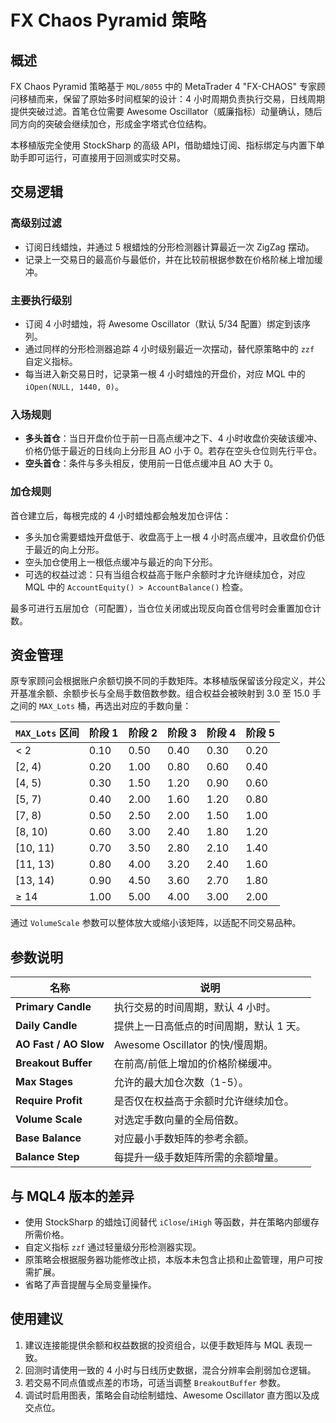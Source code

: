# FX Chaos Pyramid 策略

## 概述

FX Chaos Pyramid 策略基于 `MQL/8055` 中的 MetaTrader 4 "FX-CHAOS" 专家顾问移植而来，保留了原始多时间框架的设计：4 小时周期负责执行交易，日线周期提供突破过滤。首笔仓位需要 Awesome Oscillator（威廉指标）动量确认，随后同方向的突破会继续加仓，形成金字塔式仓位结构。

本移植版完全使用 StockSharp 的高级 API，借助蜡烛订阅、指标绑定与内置下单助手即可运行，可直接用于回测或实时交易。

## 交易逻辑

### 高级别过滤

* 订阅日线蜡烛，并通过 5 根蜡烛的分形检测器计算最近一次 ZigZag 摆动。
* 记录上一交易日的最高价与最低价，并在比较前根据参数在价格阶梯上增加缓冲。

### 主要执行级别

* 订阅 4 小时蜡烛，将 Awesome Oscillator（默认 5/34 配置）绑定到该序列。
* 通过同样的分形检测器追踪 4 小时级别最近一次摆动，替代原策略中的 `zzf` 自定义指标。
* 每当进入新交易日时，记录第一根 4 小时蜡烛的开盘价，对应 MQL 中的 `iOpen(NULL, 1440, 0)`。

### 入场规则

* **多头首仓**：当日开盘价位于前一日高点缓冲之下、4 小时收盘价突破该缓冲、价格仍低于最近的日线向上分形且 AO 小于 0。若存在空头仓位则先行平仓。
* **空头首仓**：条件与多头相反，使用前一日低点缓冲且 AO 大于 0。

### 加仓规则

首仓建立后，每根完成的 4 小时蜡烛都会触发加仓评估：

* 多头加仓需要蜡烛开盘低于、收盘高于上一根 4 小时高点缓冲，且收盘价仍低于最近的向上分形。
* 空头加仓使用上一根低点缓冲与最近的向下分形。
* 可选的权益过滤：只有当组合权益高于账户余额时才允许继续加仓，对应 MQL 中的 `AccountEquity() > AccountBalance()` 检查。

最多可进行五层加仓（可配置），当仓位关闭或出现反向首仓信号时会重置加仓计数。

## 资金管理

原专家顾问会根据账户余额切换不同的手数矩阵。本移植版保留该分段定义，并公开基准余额、余额步长与全局手数倍数参数。组合权益会被映射到 3.0 至 15.0 手之间的 `MAX_Lots` 桶，再选出对应的手数向量：

| `MAX_Lots` 区间 | 阶段 1 | 阶段 2 | 阶段 3 | 阶段 4 | 阶段 5 |
|----------------|--------|--------|--------|--------|--------|
| &lt; 2           | 0.10   | 0.50   | 0.40   | 0.30   | 0.20   |
| [2, 4)         | 0.20   | 1.00   | 0.80   | 0.60   | 0.40   |
| [4, 5)         | 0.30   | 1.50   | 1.20   | 0.90   | 0.60   |
| [5, 7)         | 0.40   | 2.00   | 1.60   | 1.20   | 0.80   |
| [7, 8)         | 0.50   | 2.50   | 2.00   | 1.50   | 1.00   |
| [8, 10)        | 0.60   | 3.00   | 2.40   | 1.80   | 1.20   |
| [10, 11)       | 0.70   | 3.50   | 2.80   | 2.10   | 1.40   |
| [11, 13)       | 0.80   | 4.00   | 3.20   | 2.40   | 1.60   |
| [13, 14)       | 0.90   | 4.50   | 3.60   | 2.70   | 1.80   |
| ≥ 14           | 1.00   | 5.00   | 4.00   | 3.00   | 2.00   |

通过 `VolumeScale` 参数可以整体放大或缩小该矩阵，以适配不同交易品种。

## 参数说明

| 名称 | 说明 |
|------|------|
| **Primary Candle** | 执行交易的时间周期，默认 4 小时。 |
| **Daily Candle** | 提供上一日高低点的时间周期，默认 1 天。 |
| **AO Fast / AO Slow** | Awesome Oscillator 的快/慢周期。 |
| **Breakout Buffer** | 在前高/前低上增加的价格阶梯缓冲。 |
| **Max Stages** | 允许的最大加仓次数（1-5）。 |
| **Require Profit** | 是否仅在权益高于余额时允许继续加仓。 |
| **Volume Scale** | 对选定手数向量的全局倍数。 |
| **Base Balance** | 对应最小手数矩阵的参考余额。 |
| **Balance Step** | 每提升一级手数矩阵所需的余额增量。 |

## 与 MQL4 版本的差异

* 使用 StockSharp 的蜡烛订阅替代 `iClose`/`iHigh` 等函数，并在策略内部缓存所需价格。
* 自定义指标 `zzf` 通过轻量级分形检测器实现。
* 原策略会根据服务器功能修改止损，本版本未包含止损和止盈管理，用户可按需扩展。
* 省略了声音提醒与全局变量操作。

## 使用建议

1. 建议连接能提供余额和权益数据的投资组合，以便手数矩阵与 MQL 表现一致。
2. 回测时请使用一致的 4 小时与日线历史数据，混合分辨率会削弱加仓逻辑。
3. 若交易不同点值或点差的市场，可适当调整 `BreakoutBuffer` 参数。
4. 调试时启用图表，策略会自动绘制蜡烛、Awesome Oscillator 直方图以及成交点位。
